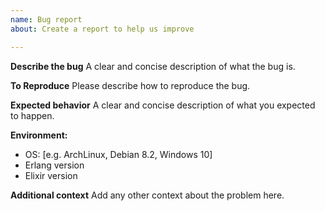 ```yaml
---
name: Bug report
about: Create a report to help us improve

---
```


**Describe the bug**
A clear and concise description of what the bug is.

**To Reproduce**
Please describe how to reproduce the bug.

**Expected behavior**
A clear and concise description of what you expected to happen.

**Environment:**
 - OS: [e.g. ArchLinux, Debian 8.2, Windows 10]
 - Erlang version
 - Elixir version

**Additional context**
Add any other context about the problem here.

